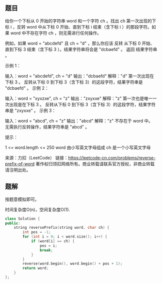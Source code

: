 ## 题目

给你一个下标从 0 开始的字符串 word 和一个字符 ch 。找出 ch 第一次出现的下标 i ，反转 word 中从下标 0 开始、直到下标 i 结束（含下标 i ）的那段字符。如果 word 中不存在字符 ch ，则无需进行任何操作。

例如，如果 word = "abcdefd" 且 ch = "d" ，那么你应该 反转 从下标 0 开始、直到下标 3 结束（含下标 3 ）。结果字符串将会是 "dcbaefd" 。
返回 结果字符串 。

 

示例 1：

输入：word = "abcdefd", ch = "d"
输出："dcbaefd"
解释："d" 第一次出现在下标 3 。 
反转从下标 0 到下标 3（含下标 3）的这段字符，结果字符串是 "dcbaefd" 。
示例 2：

输入：word = "xyxzxe", ch = "z"
输出："zxyxxe"
解释："z" 第一次也是唯一一次出现是在下标 3 。
反转从下标 0 到下标 3（含下标 3）的这段字符，结果字符串是 "zxyxxe" 。
示例 3：

输入：word = "abcd", ch = "z"
输出："abcd"
解释："z" 不存在于 word 中。
无需执行反转操作，结果字符串是 "abcd" 。


提示：

1 <= word.length <= 250
word 由小写英文字母组成
ch 是一个小写英文字母

来源：力扣（LeetCode）
链接：https://leetcode-cn.com/problems/reverse-prefix-of-word
著作权归领扣网络所有。商业转载请联系官方授权，非商业转载请注明出处。

## 题解

按题意模拟即可。

时间复杂度O(n)，空间复杂度O(1).

```c++
class Solution {
public:
    string reversePrefix(string word, char ch) {
        int pos = -1;
        for (int i = 0; i < word.size(); i++) {
            if (word[i] == ch) {
                pos = i;
                break;
            }
        }
        reverse(word.begin(), word.begin() + pos + 1);
        return word;
    }
};
```

